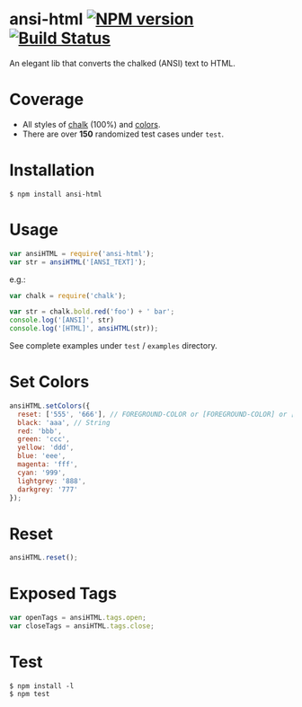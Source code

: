 ansi-html [![NPM version](https://badge.fury.io/js/ansi-html.svg)](http://badge.fury.io/js/ansi-html) [![Build Status](https://travis-ci.org/Tjatse/ansi-html.svg?branch=master)](https://travis-ci.org/Tjatse/ansi-html)
=========
An elegant lib that converts the chalked (ANSI) text to HTML.

# Coverage

- All styles of [chalk](https://github.com/sindresorhus/chalk) (100%) and [colors](https://github.com/Marak/colors.js).
- There are over **150** randomized test cases under `test`.

# Installation

```
$ npm install ansi-html
```

# Usage

```javascript
var ansiHTML = require('ansi-html');
var str = ansiHTML('[ANSI_TEXT]');
```

e.g.:

```javascript
var chalk = require('chalk');

var str = chalk.bold.red('foo') + ' bar';
console.log('[ANSI]', str)
console.log('[HTML]', ansiHTML(str));
```

See complete examples under `test` / `examples` directory.

# Set Colors

```javascript
ansiHTML.setColors({
  reset: ['555', '666'], // FOREGROUND-COLOR or [FOREGROUND-COLOR] or [, BACKGROUND-COLOR] or [FOREGROUND-COLOR, BACKGROUND-COLOR]
  black: 'aaa',	// String
  red: 'bbb',
  green: 'ccc',
  yellow: 'ddd',
  blue: 'eee',
  magenta: 'fff',
  cyan: '999',
  lightgrey: '888',
  darkgrey: '777'
});
```

# Reset

```javascript
ansiHTML.reset();
```

# Exposed Tags

```javascript
var openTags = ansiHTML.tags.open;
var closeTags = ansiHTML.tags.close;
```

# Test

```
$ npm install -l
$ npm test
```
